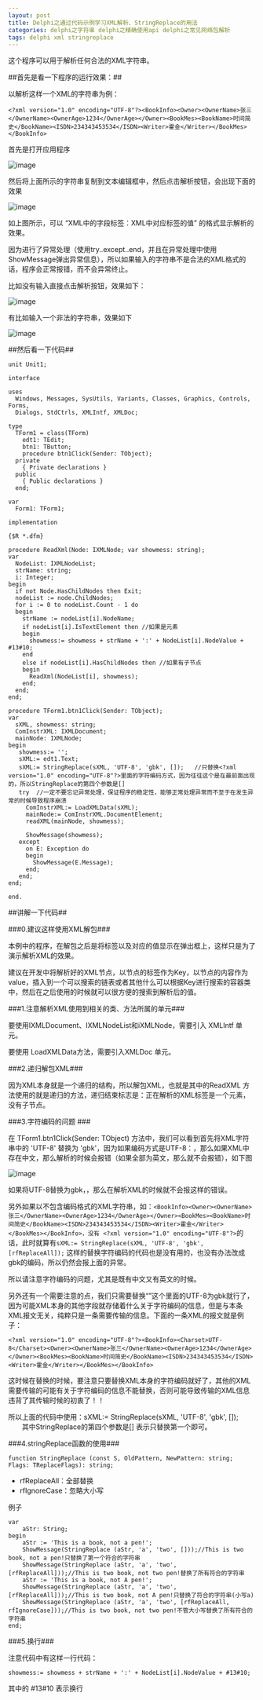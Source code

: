 ```yaml
---
layout: post
title: Delphi之通过代码示例学习XML解析、StringReplace的用法
categories: delphi之字符串 delphi之精确使用api delphi之常见网络包解析
tags: delphi xml stringreplace
---
```



这个程序可以用于解析任何合法的XML字符串。

##首先是看一下程序的运行效果：##

以解析这样一个XML的字符串为例：

`<?xml version="1.0" encoding="UTF-8"?><BookInfo><Owner><OwnerName>张三</OwnerName><OwnerAge>1234</OwnerAge></Owner><BookMes><BookName>时间简史</BookName><ISDN>234343453534</ISDN><Writer>霍金</Writer></BookMes></BookInfo>`

首先是打开应用程序

![image](../media/image/2015-08-07/xml-1.png)

然后将上面所示的字符串复制到文本编辑框中，然后点击解析按钮，会出现下面的效果

![image](../media/image/2015-08-07/xml-2.png)

如上图所示，可以 “XML中的字段标签：XML中对应标签的值” 的格式显示解析的效果。

因为进行了异常处理（使用try..except..end，并且在异常处理中使用ShowMessage弹出异常信息），所以如果输入的字符串不是合法的XML格式的话，程序会正常报错，而不会异常终止。

比如没有输入直接点击解析按钮，效果如下：

![image](../media/image/2015-08-07/xml-3.png)

有比如输入一个非法的字符串，效果如下

![image](../media/image/2015-08-07/xml-4.png)


##然后看一下代码##

    unit Unit1;
    
    interface
    
    uses
      Windows, Messages, SysUtils, Variants, Classes, Graphics, Controls, Forms,
      Dialogs, StdCtrls, XMLIntf, XMLDoc;
    
    type
      TForm1 = class(TForm)
        edt1: TEdit;
        btn1: TButton;
        procedure btn1Click(Sender: TObject);
      private
        { Private declarations }
      public
        { Public declarations }
      end;
    
    var
      Form1: TForm1;
    
    implementation
    
    {$R *.dfm}
    
    procedure ReadXml(Node: IXMLNode; var showmess: string);
    var
      NodeList: IXMLNodeList;
      strName: string;
      i: Integer;
    begin
      if not Node.HasChildNodes then Exit;
      nodeList := node.ChildNodes;
      for i := 0 to nodeList.Count - 1 do
      begin
        strName := nodeList[i].NodeName;
        if nodeList[i].IsTextElement then //如果是元素
        begin
          showmess:= showmess + strName + ':' + NodeList[i].NodeValue + #13#10;
        end
        else if nodeList[i].HasChildNodes then //如果有子节点
        begin
          ReadXml(NodeList[i], showmess);
        end;
      end;
    end;
    
    procedure TForm1.btn1Click(Sender: TObject);
    var
      sXML, showmess: string;
      ComInstrXML: IXMLDocument;
      mainNode: IXMLNode;
    begin
       showmess:= '';
       sXML:= edt1.Text;
       sXML:= StringReplace(sXML, 'UTF-8', 'gbk', []);   //只替换<?xml version="1.0" encoding="UTF-8"?>里面的字符编码方式，因为往往这个是在最前面出现的，所以StringReplace的第四个参数是[]
       try  //一定不要忘记异常处理，保证程序的稳定性，能够正常处理异常而不至于在发生异常的时候导致程序崩溃
         ComInstrXML:= LoadXMLData(sXML);
         mainNode:= ComInstrXML.DocumentElement;
         readXML(mainNode, showmess);
    
         ShowMessage(showmess);
       except
         on E: Exception do
         begin
           ShowMessage(E.Message);
         end;
       end;
    end;
    
    end.


##讲解一下代码##

###0.建议这样使用XML解包###

本例中的程序，在解包之后是将标签以及对应的值显示在弹出框上，这样只是为了演示解析XML的效果。

建议在开发中将解析好的XML节点，以节点的标签作为Key，以节点的内容作为value，插入到一个可以搜索的链表或者其他什么可以根据Key进行搜索的容器类中，然后在之后使用的时候就可以很方便的搜索到解析后的值。

###1.注意解析XML使用到相关的类、方法所属的单元###

要使用IXMLDocument、IXMLNodeList和iXMLNode，需要引入 XMLIntf 单元。

要使用 LoadXMLData方法，需要引入XMLDoc 单元。 

###2.递归解包XML###

因为XML本身就是一个递归的结构，所以解包XML，也就是其中的ReadXML 方法使用的就是递归的方法，递归结束标志是：正在解析的XML标签是一个元素，没有子节点。

###3.字符编码的问题 ###

在 TForm1.btn1Click(Sender: TObject) 方法中，我们可以看到首先将XML字符串中的 'UTF-8' 替换为 'gbk'，因为如果编码方式是UTF-8：<?xml version="1.0" encoding="UTF-8"?>，那么如果XML中存在中文，那么解析的时候会报错（如果全部为英文，那么就不会报错），如下图

![image](../media/image/2015-08-07/xml-5.png)

如果将UTF-8替换为gbk，，那么在解析XML的时候就不会报这样的错误。

另外如果以不包含编码格式的XML字符串，如：`<BookInfo><Owner><OwnerName>张三</OwnerName><OwnerAge>1234</OwnerAge></Owner><BookMes><BookName>时间简史</BookName><ISDN>234343453534</ISDN><Writer>霍金</Writer></BookMes></BookInfo>，没有 <?xml version="1.0" encoding="UTF-8"?>`的话，此时就算有`sXML:= StringReplace(sXML, 'UTF-8', 'gbk', [rfReplaceAll]);`   这样的替换字符编码的代码也是没有用的，也没有办法改成gbk的编码，所以仍然会报上面的异常。

所以请注意字符编码的问题，尤其是既有中文又有英文的时候。

另外还有一个需要注意的点，我们只需要替换“<?xml version="1.0" encoding="UTF-8"?>”这个里面的UTF-8为gbk就行了，因为可能XML本身的其他字段就存储着什么关于字符编码的信息，但是与本条XML报文无关，纯粹只是一条需要传输的信息。下面的一条XML的报文就是例子：

`<?xml version="1.0" encoding="UTF-8"?><BookInfo><Charset>UTF-8</Charset><Owner><OwnerName>张三</OwnerName><OwnerAge>1234</OwnerAge></Owner><BookMes><BookName>时间简史</BookName><ISDN>234343453534</ISDN><Writer>霍金</Writer></BookMes></BookInfo>`

这时候在替换的时候，要注意只要替换XML本身的字符编码就好了，其他的XML需要传输的可能有关于字符编码的信息不能替换，否则可能导致传输的XML信息违背了其传输时候的初衷了！！

所以上面的代码中使用：sXML:= StringReplace(sXML, 'UTF-8', 'gbk', []); 　　其中StringReplace的第四个参数是[] 表示只替换第一个即可。

###4.stringReplace函数的使用###

    function StringReplace (const S, OldPattern, NewPattern: string; Flags: TReplaceFlags): string; 

* rfReplaceAll：全部替换 
* rfIgnoreCase：忽略大小写

例子

    var 
        aStr: String; 
    begin 
        aStr := 'This is a book, not a pen!'; 
        ShowMessage(StringReplace (aStr, 'a', 'two', []));//This is two book, not a pen!只替换了第一个符合的字符串 
        ShowMessage(StringReplace (aStr, 'a', 'two', [rfReplaceAll]));//This is two book, not two pen!替换了所有符合的字符串 
        aStr := 'This is a book, not A pen!'; 
        ShowMessage(StringReplace (aStr, 'a', 'two', [rfReplaceAll]));//This is two book, not A pen!只替换了符合的字符串(小写a) 
        ShowMessage(StringReplace (aStr, 'a', 'two', [rfReplaceAll, rfIgnoreCase]));//This is two book, not two pen!不管大小写替换了所有符合的字符串
    end;

###5.换行###

注意代码中有这样一行代码：

    showmess:= showmess + strName + ':' + NodeList[i].NodeValue + #13#10;

其中的 #13#10 表示换行
